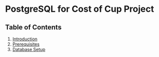 # PostgreSQL  for Cost of Cup Project


## Table of Contents

1. [Introduction](#introduction)
2. [Prerequisites](#prerequisites)
3. [Database Setup](#database-setup)
